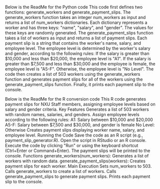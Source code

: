 Below is the ReadMe for the Python code
This code first defines two functions: generate_workers and generate_payment_slips. The generate_workers function takes an integer num_workers as input and returns a list of num_workers dictionaries. Each dictionary represents a worker and has three keys: "name", "salary", and "gender". The values for these keys are randomly generated.
The generate_payment_slips function takes a list of workers as input and returns a list of payment slips. Each payment slip is a string that contains the worker's name, salary, and employee level. The employee level is determined by the worker's salary and gender, according to the following rules:
If the salary is greater than $10,000 and less than $20,000, the employee level is "A1".
If the salary is greater than $7,500 and less than $30,000 and the employee is female, the employee level is "A5-F".
Otherwise, the employee level is "No Level".
The code then creates a list of 503 workers using the generate_workers function and generates payment slips for all of the workers using the generate_payment_slips function. Finally, it prints each payment slip to the console.

Below is the ReadMe for the R conversion code
This R code generates payment slips for NXU Staff members, assigning employee levels based on salary and gender criteria.
Key Features
Generates a list of 503 workers with random names, salaries, and genders.
Assign employee levels according to the following rules:
A1: Salary between $10,000 and $20,000
A5-F: Salary between $7,500 and $30,000, and gender is female
No Level: Otherwise
Creates payment slips displaying worker name, salary, and employee level.
Running the Code
Save the code as an R script (e.g., payment_slip_generator.R).
Open the script in RStudio or an R console.
Execute the code by clicking "Run" or using the keyboard shortcut (Ctrl+Enter or Command+Enter).
The payment slips will be printed to the console.
Functions
generate_workers(num_workers): Generates a list of workers with random data.
generate_payment_slips(workers): Creates payment slips for each worker.
Main Execution
Sets num_workers to 503.
Calls generate_workers to create a list of workers.
Calls generate_payment_slips to generate payment slips.
Prints each payment slip to the console.
